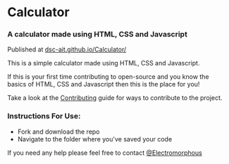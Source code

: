 # Calculator

### A calculator made using HTML, CSS and Javascript

Published at [dsc-ait.github.io/Calculator/](https://dsc-ait.github.io/Calculator/)

This is a simple calculator made using HTML, CSS and Javascript.

If this is your first time contributing to open-source and you know the basics of HTML, CSS and Javascript then this is the place for you!

Take a look at the [Contributing](CONTRIBUTING.md) guide for ways to contribute to the project.

### Instructions For Use:

- Fork and download the repo
- Navigate to the folder where you've saved your code

If you need any help please feel free to contact [@Electromorphous](https://twitter.com/Electromorphous)
